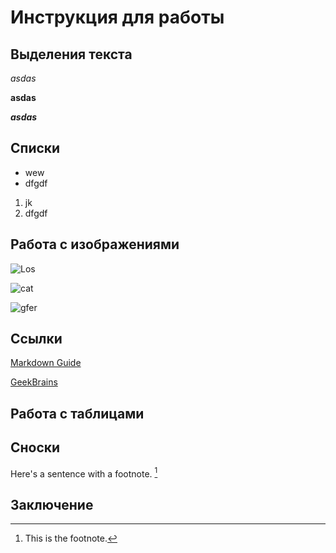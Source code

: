 # Инструкция для работы

## Выделения текста

*asdas*

**asdas**

_**asdas**_

## Списки
* wew
* dfgdf

1. jk
2. dfgdf

## Работа с изображениями

![Los](Los.jpg)

![cat](cat.jpg)

![gfer](паук.jpg)


## Ссылки
[Markdown Guide](https://www.markdownguide.org)

[GeekBrains](https://gb.ru/)


## Работа с таблицами

## Сноски
Here's a sentence with a footnote. [^1]

[^1]: This is the footnote.

## Заключение

